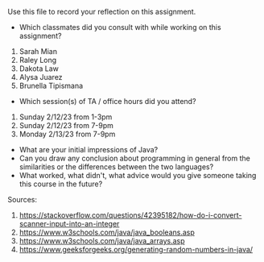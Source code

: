Use this file to record your reflection on this assignment.

- Which classmates did you consult with while working on this assignment?
1. Sarah Mian 
2. Raley Long
3. Dakota Law
4. Alysa Juarez
5. Brunella Tipismana

- Which session(s) of TA / office hours did you attend?
1. Sunday 2/12/23 from 1-3pm
2. Sunday 2/12/23 from 7-9pm
3. Monday 2/13/23 from 7-9pm
- What are your initial impressions of Java? 
- Can you draw any conclusion about programming in general from the similarities or the differences between the two languages? 
- What worked, what didn't, what advice would you give someone taking this course in the future?

Sources: 
1. https://stackoverflow.com/questions/42395182/how-do-i-convert-scanner-input-into-an-integer 
2. https://www.w3schools.com/java/java_booleans.asp 
3. https://www.w3schools.com/java/java_arrays.asp 
4. https://www.geeksforgeeks.org/generating-random-numbers-in-java/ 
